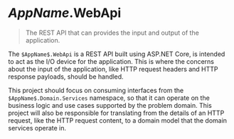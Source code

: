 # $AppName$.WebApi
> The REST API that can provides the input and output of the application.

The `$AppName$.WebApi` is a REST API built using ASP.NET Core, is intended to act as the I/O device for the application. This is where the concerns about the input of the application, like HTTP request headers and HTTP response payloads, should be handled.

This project should focus on consuming interfaces from the `$AppName$.Domain.Services` namespace, so that it can operate on the business logic and use cases supported by the problem domain. This project will also be responsible for translating from the details of an HTTP request, like the HTTP request content, to a domain model that the domain services operate in.